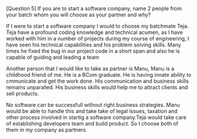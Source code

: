 [Question 5] If you are to start a software company, name 2 people from your batch whom you will choose as your partner and why?


If I were to start a software company I would to choose my batchmate Teja.
Teja have a profound coding knowledge and technical acumen, as I have worked with him in a number of projects during my course of engineering, I have seen his technical capabilities and his problem solving skills.
Many times he fixed the bug in our project code in a short span and also he is capable of guiding and leading a team

Another person that I would like to take as partner is Manu, Manu is a childhood friend of me.
He is a BCom graduate. He is having innate ability to cmmunicate and get the work done. His communication and business skills remains unparalled. His business skills would help me to attract clients and sell products.

No software can be successfull without right business strategies. Manu would be able to handle this and take take of legal issues, taxation and other process involved in startig a software company.Teja would take care of establishing developers team and build product. So I choose both of them in my company as partners
